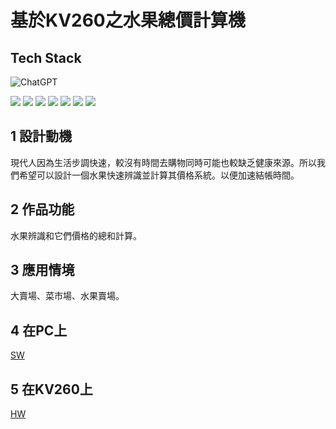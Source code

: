 # 基於KV260之水果總價計算機

## Tech Stack

![ChatGPT](https://img.shields.io/badge/chatGPT-74aa9c?style=for-the-badge&logo=openai&logoColor=white)

![](https://img.shields.io/badge/python%20-0080FF?style=plastic&logo=python&logoColor=E1E100)
![](https://img.shields.io/badge/Xilinx-Vitis%20Ai%20Kv260%20%20-750000?style=plastic&logo=AMD&logoColor=000000)
![](https://img.shields.io/badge/jupyter%20notebook%20-EA7500?style=plastic&logo=jupyter&logoColor=4EFEB3)
![](https://img.shields.io/badge/ubuntu%20-CE0000%09?style=plastic&logo=ubuntu&logoColor=CE0000%09)
![](https://img.shields.io/badge/Docker%20-EEEEEE?style=plastic&logo=docker&logoColor=0080FF)
![](https://img.shields.io/badge/ultralytics%20%20-D3A4FF?style=plastic&logo=pytorch&logoColor=000093)
![](https://img.shields.io/badge/Nvidia%20-EEEEEE?style=plastic&logo=nvidia&logoColor=28FF28)
## 1	設計動機
現代人因為生活步調快速，較沒有時間去購物同時可能也較缺乏健康來源。所以我們希望可以設計一個水果快速辨識並計算其價格系統。以便加速結帳時間。

## 2	作品功能
水果辨識和它們價格的總和計算。

## 3    應用情境
大賣場、菜市場、水果賣場。

## 4 在PC上

[SW](SW/PC_Readme.md)

## 5 在KV260上

[HW](HW/Kv260_Readme.md)


